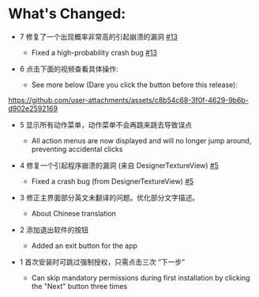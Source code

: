 
# What's Changed:





- 7 修复了一个出现概率非常高的引起崩溃的漏洞 [#13](https://github.com/kkgit2008/apkxxxAndroidIDE/discussions/13)
   - Fixed a high-probability crash bug [#13](https://github.com/kkgit2008/apkxxxAndroidIDE/discussions/13)

- 6 点击下面的视频查看具体操作:
   - See more below (Dare you click the button before this release):

https://github.com/user-attachments/assets/c8b54c68-3f0f-4629-9b6b-d902e2592169

- 5 显示所有动作菜单，动作菜单不会再跳来跳去导致误点
   - All action menus are now displayed and will no longer jump around, preventing accidental clicks

- 4 修复一个引起程序崩溃的漏洞 (来自 DesignerTextureView) [#5](https://github.com/kkgit2008/apkxxxAndroidIDE/discussions/5)
   - Fixed a crash bug (from DesignerTextureView) [#5](https://github.com/kkgit2008/apkxxxAndroidIDE/discussions/5)

- 3 修正主界面部分英文未翻译的问题。优化部分文字描述。
   - About Chinese translation

- 2 添加退出软件的按钮
   - Added an exit button for the app

- 1 首次安装时可跳过强制授权，只需点击三次 “下一步”
   - Can skip mandatory permissions during first installation by clicking the "Next" button three times
